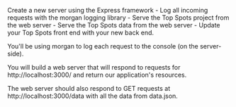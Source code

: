 Create a new server using the Express framework - Log all incoming requests with the morgan logging library - Serve the Top Spots project from the web server - Serve the Top Spots data from the web server - Update your Top Spots front end with your new back end.

You'll be using morgan to log each request to the console (on the server-side).

You will build a web server that will respond to requests for http://localhost:3000/ and return our application's resources.

The web server should also respond to GET requests at http://localhost:3000/data with all the data from data.json.